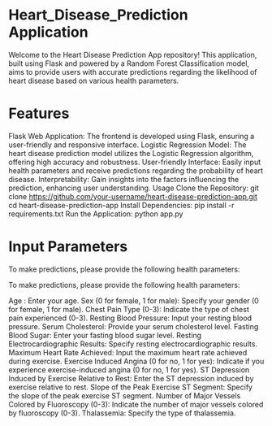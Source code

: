 # Heart_Disease_Prediction Application
Welcome to the Heart Disease Prediction App repository! This application, built using Flask and powered by a Random Forest Classification model, aims to provide users with accurate predictions regarding the likelihood of heart disease based on various health parameters.
# Features
Flask Web Application: The frontend is developed using Flask, ensuring a user-friendly and responsive interface.
Logistic Regression Model: The heart disease prediction model utilizes the Logistic Regression algorithm, offering high accuracy and robustness.
User-friendly Interface: Easily input health parameters and receive predictions regarding the probability of heart disease.
Interpretability: Gain insights into the factors influencing the prediction, enhancing user understanding.
Usage
Clone the Repository:
git clone https://github.com/your-username/heart-disease-prediction-app.git
cd heart-disease-prediction-app
Install Dependencies:
pip install -r requirements.txt
Run the Application:
python app.py

# Input Parameters
To make predictions, please provide the following health parameters:

To make predictions, please provide the following health parameters:

Age : Enter your age.
Sex (0 for female, 1 for male): Specify your gender (0 for female, 1 for male).
Chest Pain Type (0-3): Indicate the type of chest pain experienced (0-3).
Resting Blood Pressure: Input your resting blood pressure.
Serum Cholesterol: Provide your serum cholesterol level.
Fasting Blood Sugar: Enter your fasting blood sugar level.
Resting Electrocardiographic Results: Specify resting electrocardiographic results.
Maximum Heart Rate Achieved: Input the maximum heart rate achieved during exercise.
Exercise Induced Angina (0 for no, 1 for yes): Indicate if you experience exercise-induced angina (0 for no, 1 for yes).
ST Depression Induced by Exercise Relative to Rest: Enter the ST depression induced by exercise relative to rest.
Slope of the Peak Exercise ST Segment: Specify the slope of the peak exercise ST segment.
Number of Major Vessels Colored by Fluoroscopy (0-3): Indicate the number of major vessels colored by fluoroscopy (0-3).
Thalassemia: Specify the type of thalassemia.
